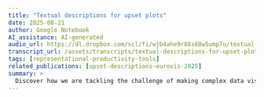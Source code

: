 ```yaml
---
title: "Textual descriptions for upset plots"
date: 2025-08-21
author: Google Notebook
AI_assistance: AI-generated
audio_url: https://dl.dropbox.com/scl/fi/wjb4ahe9r88s60w5ump7u/textual-descriptions-for-upset-plots.m4a?rlkey=z2tz1nyy89rjrporzxzomp5me&dl=1
transcript_url: /assets/transcripts/textual-descriptions-for-upset-plots.html
tags: [representational-productivity-tools]
related_publications: [upset-descriptions-eurovis-2025]
summary: >
  Discover how we are tackling the challenge of making complex data visualizations, like the widely used UpSet plots, accessible to blind and partially sighted people. This episode will explain innovative methods for automatically generating comprehensive text descriptions that effectively convey the intricate patterns and insights found in these scientific charts.
---
```


